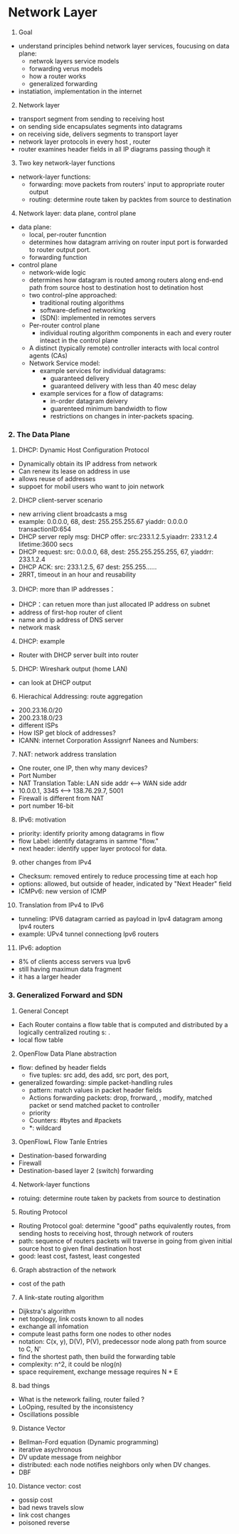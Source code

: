 # Network Layer
1. Goal
  - understand principles behind network layer services, foucusing on
    data plane: 
      - netwrok layers service models 
      - forwarding verus models 
      - how a router works 
      - generalized forwarding
  - instatiation, implementation in the internet 
2. Network layer 
  - transport segment from sending to receiving host
  - on sending side encapsulates segments into datagrams 
  - on receiving side, delivers segments to transport layer 
  - network layer protocols in every host , router 
  - router examines header fields in all IP diagrams passing though it

3. Two key network-layer functions 
  - network-layer functions:
    - forwarding: move packets from routers' input to appropriate router output 
    - routing: determine route taken by packtes from source to destination 
4. Network layer: data plane, control plane 
  - data plane: 
    - local, per-router funcntion
    - determines how datagram arriving on router input port is forwarded to router 
      output port.
    - forwarding function 
  - control plane 
    - network-wide logic 
    - determines how datagram is routed among routers along end-end path from source 
      host to destination host to detination host 
    - two control-plne approached: 
      - traditional routing algorithms 
      - software-defined networking 
      - (SDN): implemented in remotes servers
     - Per-router control plane 
        - individual routing algorithm components in each and every router inteact in
           the control plane 
     - A distinct (typically remote) controller interacts with local control agents
        (CAs)
     - Network Service model: 
        - example services for individual datagrams: 
            - guaranteed delivery 
            - guaranteed delivery with less than 40 mesc delay 
         - example services for a flow of datagrams: 
            - in-order datagram deivery 
            - guarenteed minimum bandwidth to flow 
            - restrictions on changes in inter-packets spacing. 
            
### 2. The Data Plane
1. DHCP: Dynamic Host Configuration Protocol 
  - Dynamically obtain its IP address from network 
  - Can renew its lease on address in use 
  - allows reuse of addresses 
  - suppoet for mobil users who want to join network
2. DHCP client-server scenario 
  - new arriving client broadcasts a msg
  - example: 0.0.0.0, 68, dest: 255.255.255.67 yiaddr: 0.0.0.0  transactionID:654
  - DHCP server reply msg: DHCP offer: src:233.1.2.5.yiaadrr: 233.1.2.4 lifetime:3600 secs
  - DHCP request: src: 0.0.0.0, 68, dest: 255.255.255.255, 67, yiaddrr: 233.1.2.4 
  - DHCP ACK: src: 233.1.2.5, 67 dest: 255.255......
  - 2RRT, timeout in an hour and reusability 
3. DHCP: more than IP addresses： 
  - DHCP：can retuen more than just allocated IP address on subnet 
  - address of first-hop router of client 
  - name and ip address of DNS server 
  - network mask 
4. DHCP: example 
  - Router with DHCP server built into router 
5. DHCP: Wireshark output (home LAN)
  - can look at DHCP output 
6. Hierachical Addressing: route aggregation
  - 200.23.16.0/20
  - 200.23.18.0/23
  - different ISPs
  - How ISP get block of addresses?
  - ICANN: internet Corporation Asssignrf Nanees and Numbers:
7. NAT: network address translation
  - One router, one IP, then why many devices?
  - Port Number
  - NAT Translation Table: LAN side addr <--> WAN side addr
  - 10.0.0.1, 3345  <--> 138.76.29.7, 5001
  - Firewall is different from NAT
  - port number 16-bit 
8. IPv6: motivation
  - priority: identify priority among datagrams in flow
  - flow Label: identify datagrams in samme "flow."
  - next header: identify upper layer protocol for data. 
9. other changes from IPv4
  - Checksum: removed entirely to reduce processing time at 
    each hop 
  - options: allowed, but outside of header, indicated by "Next
    Header" field
  - ICMPv6: new version of ICMP

10. Translation from IPv4 to IPv6 
  - tunneling: IPV6 datagram carried as payload in Ipv4 datagram
    among Ipv4 routers 
  - example: UPv4 tunnel connectiong Ipv6 routers 

11. IPv6: adoption
  - 8% of clients access servers vua Ipv6 
  - still having maximun data fragment 
  - it has a larger header 
  
### 3. Generalized Forward and SDN 
1. General Concept 
  - Each Router contains a flow table that is computed and distributed by a
    logically centralized routing s:  . 
  - local flow table
2. OpenFlow Data Plane abstraction 
  - flow: defined by header fields
    - five tuples: src add, des add, src port, des port, 
  - generalized fowarding: simple packet-handling rules 
    - pattern: match values in packet header fields 
    - Actions forwarding packets: drop, frorward, , modify, matched packet or send matched packet to controller 
    - priority 
    - Counters: #bytes and #packets 
    - *: wildcard
3. OpenFlowL Flow Tanle Entries 
  - Destination-based forwarding 
  - Firewall 
  - Destination-based layer 2 (switch) forwarding
 
4. Network-layer functions 
  - rotuing:  determine route taken by packets from source to destination 
5. Routing Protocol 
  - Routing Protocol goal: determine "good" paths equivalently routes, from sending hosts to receiving host, 
  through network of routers
  - path: sequence of routers packets will traverse in going from given initial source host to given final destination host
  - good: least cost, fastest, least congested

6. Graph abstraction of the network 
  - cost of the path 

7. A link-state routing algorithm 
  - Dijkstra's algorithm 
  - net topology, link costs known to all nodes 
  - exchange all infomation 
  - compute least paths form one nodes to other nodes 
  - notation: C(x, y), D(V), P(V), predecessor node along path from source to C, N'
  - find the shortest path, then build the forwarding table 
  - complexity: n^2, it could be nlog(n)
  - space requirement, exchange message requires N * E 
  
8. bad things 
  - What is the netework failing, router failed ?
  - LoOping, resulted by the inconsistency 
  - Oscillations possible

9. Distance Vector
  - Bellman-Ford equation (Dynamic programming)
  - iterative asychronous 
  - DV update message from neighbor 
  - distributed: each node notifies neighbors only when DV changes. 
  - DBF 
10. Distance vector: cost 
  - gossip cost 
  - bad news travels slow 
  - link cost changes 
  - poisoned reverse 
          
            
            
            
            
            
            
            
            
            
            
            
            
            
            
            
            
            
            
            
            
            
            
            
            
            
            
            
            
        

